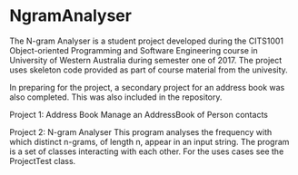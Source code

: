# NgramAnalyser

The N-gram Analyser is a student project developed during the CITS1001 Object-oriented Programming and Software Engineering course in University of Western Australia during semester one of 2017. The project uses skeleton code provided as part of course material from the univesity. 

In preparing for the project, a secondary project for an address book was also completed. This was also included in the repository.  

Project 1: Address Book
  Manage an AddressBook of Person contacts
  
Project 2: N-gram Analyser
  This program analyses the frequency with which distinct n-grams, of length n, appear in an input string. 
  The program is a set of classes interacting with each other. For the uses cases see the ProjectTest class. 
